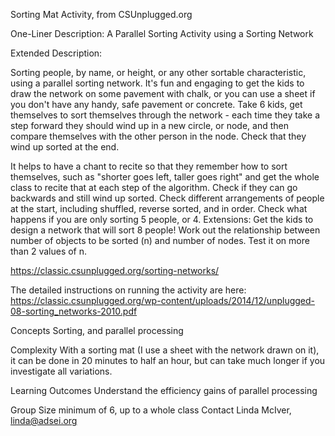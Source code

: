 Sorting Mat Activity, from CSUnplugged.org

One-Liner Description:
A Parallel Sorting Activity using a Sorting Network

Extended Description:

Sorting people, by name, or height, or any other sortable characteristic, using a parallel sorting network.
It's fun and engaging to get the kids to draw the network on some pavement with chalk, or you can use a sheet if you don't have any handy, safe pavement or concrete.
Take 6 kids, get themselves to sort themselves through the network - each time they take a step forward they should wind up in a new circle, or node, and then compare themselves with the other person in the node.  Check that they wind up sorted at the end.

It helps to have a chant to recite so that they remember how to sort themselves, such as "shorter goes left, taller goes right" and get the whole class to recite that at each step of the algorithm.
Check if they can go backwards and still wind up sorted.
Check different arrangements of people at the start, including shuffled, reverse sorted, and in order.
Check what happens if you are only sorting 5 people, or 4. 
Extensions:
  Get the kids to design a network that will sort 8 people!
  Work out the relationship between number of objects to be sorted (n) and number of nodes. Test it on more than 2 values of n. 

https://classic.csunplugged.org/sorting-networks/

The detailed instructions on running the activity are here: 
https://classic.csunplugged.org/wp-content/uploads/2014/12/unplugged-08-sorting_networks-2010.pdf


Concepts
Sorting, and parallel processing

Complexity
With a sorting mat (I use a sheet with the network drawn on it), it can be done in 20 minutes to half an hour, but can take much longer if you investigate all variations. 


Learning Outcomes
Understand the efficiency gains of parallel processing

Group Size
minimum of 6, up to a whole class
Contact
Linda McIver, linda@adsei.org
